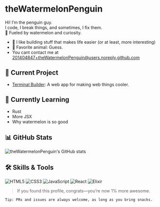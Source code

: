 # theWatermelonPenguin

Hi! I’m the penguin guy.  
I code, I break things, and sometimes, I fix them.  
🍉 Fueled by watermelon and curiosity.

- 🧩 I like building stuff that makes life easier (or at least, more interesting)
- 🐧 Favorite animal: Guess.
- You cant contact me at 201404847+theWatermelonPenguin@users.noreply.github.com

## 🚀 Current Project
- [Terminal Builder](https://github.com/theWatermelonPenguin/cool-web-thing): A web app for making web things cooler.

## 🌱 Currently Learning
- Rust
- More JSX
- Why watermelon is so good

## 📊 GitHub Stats
![theWatermelonPenguin's GitHub stats](https://github-readme-stats.vercel.app/api?username=theWatermelonPenguin&show_icons=true&theme=dracula)

## 🛠️ Skills & Tools

![HTML5](https://img.shields.io/badge/HTML5-E34F26?style=flat&logo=html5&logoColor=white)
![CSS3](https://img.shields.io/badge/CSS3-1572B6?style=flat&logo=css3&logoColor=white)
![JavaScript](https://img.shields.io/badge/JavaScript-F7DF1E?style=flat&logo=javascript&logoColor=black)
![React](https://img.shields.io/badge/React-20232A?style=flat&logo=react&logoColor=61DAFB)
![Elixir](https://img.shields.io/badge/Elixir-4B275F?style=flat&logo=elixir&logoColor=white)

> If you found this profile, congrats—you’re now 1% more awesome.

```
Tip: PRs and issues are always welcome, as long as you bring snacks.
```
